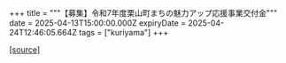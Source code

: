 +++
title = """【募集】令和7年度栗山町まちの魅力アップ応援事業交付金"""
date = 2025-04-13T15:00:00.000Z
expiryDate = 2025-04-24T12:46:05.664Z
tags = ["kuriyama"]
+++


[[source]](https://www.town.kuriyama.hokkaido.jp/soshiki/31/633.html)
